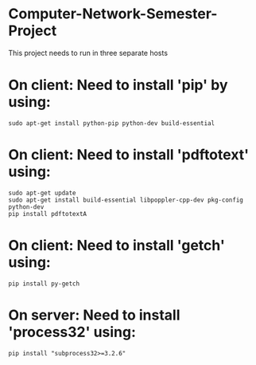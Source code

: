 # Computer-Network-Semester-Project
This project needs to run in three separate hosts
# On client: Need to install 'pip' by using: 
    sudo apt-get install python-pip python-dev build-essential
# On client: Need to install 'pdftotext' using:
    sudo apt-get update
    sudo apt-get install build-essential libpoppler-cpp-dev pkg-config python-dev
    pip install pdftotextA
# On client: Need to install 'getch' using:
    pip install py-getch
# On server: Need to install 'process32' using:
    pip install "subprocess32>=3.2.6"
